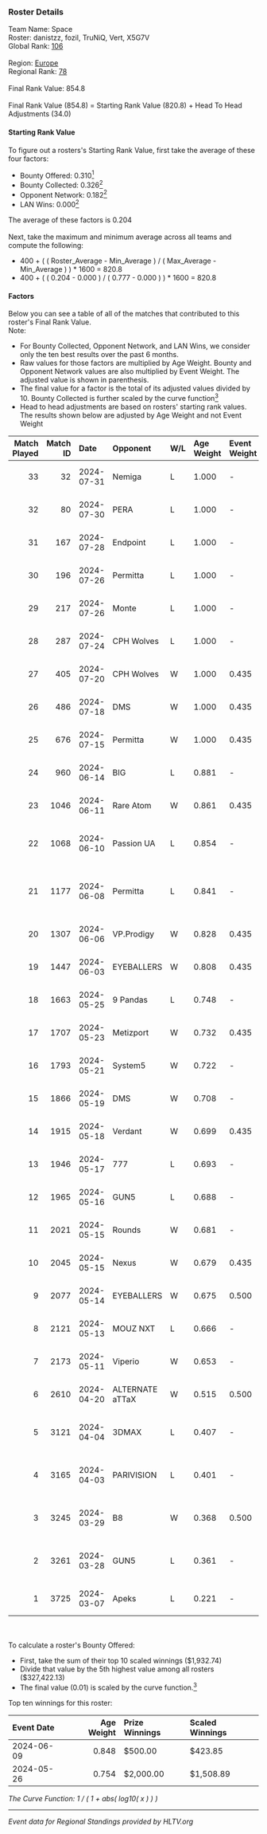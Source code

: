 ### Roster Details<br />
Team Name: Space<br />
Roster: danistzz, fozil, TruNiQ, Vert, X5G7V<br />
Global Rank: [106](../standings_global.md)<br />
<br />
Region: [Europe]( ../standings_europe.md)<br />
Regional Rank: [78]( ../standings_europe.md)<br />
<br />
Final Rank Value:  854.8<br />
<br />
Final Rank Value (854.8) = Starting Rank Value (820.8) + Head To Head Adjustments (34.0)<br />

#### Starting Rank Value<br />
To figure out a rosters's Starting Rank Value, first take the average of these four factors:<br />
- Bounty Offered: 0.310[<sup>1</sup>](#table2)
- Bounty Collected: 0.326[<sup>2</sup>](#table1)
- Opponent Network: 0.182[<sup>2</sup>](#table1)
- LAN Wins: 0.000[<sup>2</sup>](#table1)

The average of these factors is 0.204<br />
<br />
Next, take the maximum and minimum average across all teams and compute the following:<br />
- 400 + ( ( Roster_Average - Min_Average ) / ( Max_Average - Min_Average ) ) * 1600 = 820.8
- 400 + ( ( 0.204 - 0.000 ) / ( 0.777 - 0.000 ) ) * 1600 = 820.8


#### Factors<br />
Below you can see a table of all of the matches that contributed to this roster's Final Rank Value.<br />
Note:<br />

- For Bounty Collected, Opponent Network, and LAN Wins, we consider only the ten best results over the past 6 months.
- Raw values for those factors are multiplied by Age Weight. Bounty and Opponent Network values are also multiplied by Event Weight. The adjusted value is shown in parenthesis.
- The final value for a factor is the total of its adjusted values divided by 10. Bounty Collected is further scaled by the curve function[<sup>3</sup>](#curveFunction)
- Head to head adjustments are based on rosters' starting rank values. The results shown below are adjusted by Age Weight and not Event Weight
<span id="table1"></span><br />


| Match Played | Match ID | Date       | Opponent        | W/L | Age Weight | Event Weight | Bounty Collected | Opponent Network | LAN Wins  | H2H Adj. | Roster                                    |
| -: | -: | :- | :- | :- | :- | :- | :- | :- | :- | -: | :- |
|           33 |       32 | 2024-07-31 | Nemiga          | L   | 1.000      | -            | -                | -                | -         |    -4.99 | danistzz, fozil, TruNiQ, Vert, X5G7V      |
|           32 |       80 | 2024-07-30 | PERA            | L   | 1.000      | -            | -                | -                | -         |   -11.73 | danistzz, fozil, TruNiQ, Vert, X5G7V      |
|           31 |      167 | 2024-07-28 | Endpoint        | L   | 1.000      | -            | -                | -                | -         |   -16.83 | danistzz, fozil, TruNiQ, Vert, X5G7V      |
|           30 |      196 | 2024-07-26 | Permitta        | L   | 1.000      | -            | -                | -                | -         |   -15.68 | danistzz, fozil, TruNiQ, Vert, X5G7V      |
|           29 |      217 | 2024-07-26 | Monte           | L   | 1.000      | -            | -                | -                | -         |    -9.88 | danistzz, fozil, TruNiQ, Vert, X5G7V      |
|           28 |      287 | 2024-07-24 | CPH Wolves      | L   | 1.000      | -            | -                | -                | -         |   -18.50 | danistzz, fozil, TruNiQ, Vert, X5G7V      |
|           27 |      405 | 2024-07-20 | CPH Wolves      | W   | 1.000      | 0.435        | 0.004 (0.002)    | 0.360 (0.156)    | 0 (0.000) |    12.58 | danistzz, fozil, TruNiQ, Vert, X5G7V      |
|           26 |      486 | 2024-07-18 | DMS             | W   | 1.000      | 0.435        | -                | 0.447 (0.194)    | 0 (0.000) |    16.02 | danistzz, fozil, TruNiQ, Vert, X5G7V      |
|           25 |      676 | 2024-07-15 | Permitta        | W   | 1.000      | 0.435        | 0.024 (0.011)    | 0.801 (0.348)    | 0 (0.000) |    17.99 | danistzz, fozil, TruNiQ, Vert, X5G7V      |
|           24 |      960 | 2024-06-14 | BIG             | L   | 0.881      | -            | -                | -                | -         |    -3.09 | danistzz, fozil, TruNiQ, Vert, X5G7V      |
|           23 |     1046 | 2024-06-11 | Rare Atom       | W   | 0.861      | 0.435        | -                | 0.436 (0.163)    | 0 (0.000) |     6.55 | danistzz, fozil, TruNiQ, Vert, X5G7V      |
|           22 |     1068 | 2024-06-10 | Passion UA      | L   | 0.854      | -            | -                | -                | -         |    -7.71 | danistzz, fozil, H4SAN4TOR, Vert, X5G7V   |
|           21 |     1177 | 2024-06-08 | Permitta        | L   | 0.841      | -            | -                | -                | -         |   -11.76 | danistzz, fozil, H4SAN4TOR, TruNiQ, X5G7V |
|           20 |     1307 | 2024-06-06 | VP.Prodigy      | W   | 0.828      | 0.435        | 0.026 (0.009)    | 0.405 (0.146)    | 0 (0.000) |    14.74 | danistzz, fozil, TruNiQ, Vert, X5G7V      |
|           19 |     1447 | 2024-06-03 | EYEBALLERS      | W   | 0.808      | 0.435        | 0.006 (0.002)    | 0.513 (0.180)    | 0 (0.000) |    12.24 | danistzz, fozil, TruNiQ, Vert, X5G7V      |
|           18 |     1663 | 2024-05-25 | 9 Pandas        | L   | 0.748      | -            | -                | -                | -         |    -6.56 | danistzz, fozil, TruNiQ, Vert, X5G7V      |
|           17 |     1707 | 2024-05-23 | Metizport       | W   | 0.732      | 0.435        | 0.038 (0.012)    | -                | 0 (0.000) |    14.75 | danistzz, fozil, TruNiQ, Vert, X5G7V      |
|           16 |     1793 | 2024-05-21 | System5         | W   | 0.722      | -            | -                | -                | 0 (0.000) |     6.15 | danistzz, fozil, TruNiQ, Vert, X5G7V      |
|           15 |     1866 | 2024-05-19 | DMS             | W   | 0.708      | -            | -                | -                | 0 (0.000) |    13.21 | danistzz, fozil, TruNiQ, Vert, X5G7V      |
|           14 |     1915 | 2024-05-18 | Verdant         | W   | 0.699      | 0.435        | 0.015 (0.005)    | -                | 0 (0.000) |    13.69 | danistzz, fozil, TruNiQ, Vert, X5G7V      |
|           13 |     1946 | 2024-05-17 | 777             | L   | 0.693      | -            | -                | -                | -         |   -14.38 | danistzz, fozil, TruNiQ, Vert, X5G7V      |
|           12 |     1965 | 2024-05-16 | GUN5            | L   | 0.688      | -            | -                | -                | -         |    -7.84 | danistzz, fozil, TruNiQ, Vert, X5G7V      |
|           11 |     2021 | 2024-05-15 | Rounds          | W   | 0.681      | -            | -                | -                | -         |     1.55 | danistzz, fozil, TruNiQ, Vert, X5G7V      |
|           10 |     2045 | 2024-05-15 | Nexus           | W   | 0.679      | 0.435        | 0.014 (0.004)    | 0.504 (0.149)    | -         |     9.38 | danistzz, fozil, TruNiQ, Vert, X5G7V      |
|            9 |     2077 | 2024-05-14 | EYEBALLERS      | W   | 0.675      | 0.500        | 0.006 (0.002)    | 0.513 (0.173)    | -         |    12.48 | danistzz, fozil, TruNiQ, Vert, X5G7V      |
|            8 |     2121 | 2024-05-13 | MOUZ NXT        | L   | 0.666      | -            | -                | -                | -         |    -5.21 | danistzz, fozil, TruNiQ, Vert, X5G7V      |
|            7 |     2173 | 2024-05-11 | Viperio         | W   | 0.653      | -            | -                | -                | -         |     4.71 | danistzz, fozil, TruNiQ, Vert, X5G7V      |
|            6 |     2610 | 2024-04-20 | ALTERNATE aTTaX | W   | 0.515      | 0.500        | 0.032 (0.008)    | 0.564 (0.145)    | -         |    11.11 | danistzz, fozil, TruNiQ, Vert, X5G7V      |
|            5 |     3121 | 2024-04-04 | 3DMAX           | L   | 0.407      | -            | -                | -                | -         |    -0.12 | danistzz, fozil, TruNiQ, Vert, waterfaLLZ |
|            4 |     3165 | 2024-04-03 | PARIVISION      | L   | 0.401      | -            | -                | -                | -         |    -2.24 | danistzz, fozil, TruNiQ, Vert, waterfaLLZ |
|            3 |     3245 | 2024-03-29 | B8              | W   | 0.368      | 0.500        | 0.168 (0.031)    | 0.878 (0.161)    | -         |     9.68 | danistzz, fozil, TruNiQ, Vert, waterfaLLZ |
|            2 |     3261 | 2024-03-28 | GUN5            | L   | 0.361      | -            | -                | -                | -         |    -3.75 | danistzz, fozil, TruNiQ, Vert, waterfaLLZ |
|            1 |     3725 | 2024-03-07 | Apeks           | L   | 0.221      | -            | -                | -                | -         |    -2.51 | enzero, fozil, TruNiQ, Vert, waterfaLLZ   |

<br />
<span id="table2"></span><br />
To calculate a roster's Bounty Offered:<br />

- First, take the sum of their top 10 scaled winnings ($1,932.74)
- Divide that value by the 5th highest value among all rosters ($327,422.13)
- The final value (0.01) is scaled by the curve function.[<sup>3</sup>](#curveFunction)

Top ten winnings for this roster:<br />

| Event Date | Age Weight | Prize Winnings | Scaled Winnings |
| :- | -: | :- | :- |
| 2024-06-09 |      0.848 | $500.00        | $423.85         |
| 2024-05-26 |      0.754 | $2,000.00      | $1,508.89       |


<span id="curveFunction"></span>_The Curve Function: 1 / ( 1 + abs( log10( x ) ) )_<br />

---
_Event data for Regional Standings provided by HLTV.org_<br />
